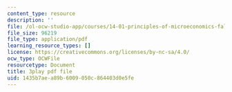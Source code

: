 ```yaml
---
content_type: resource
description: ''
file: /ol-ocw-studio-app/courses/14-01-principles-of-microeconomics-fall-2018/1435b7aea89b6009050c864403d0e5fe_FJVOh57UxL8.pdf
file_size: 96219
file_type: application/pdf
learning_resource_types: []
license: https://creativecommons.org/licenses/by-nc-sa/4.0/
ocw_type: OCWFile
resourcetype: Document
title: 3play pdf file
uid: 1435b7ae-a89b-6009-050c-864403d0e5fe
---
```

